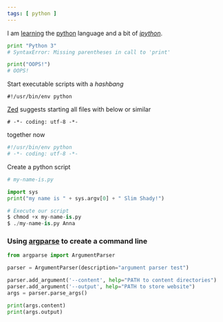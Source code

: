```yaml
---
tags: [ python ]
---
```


I am [learning](http://pymbook.readthedocs.org/en/py3/) the [python](http://python.org) language and a bit of *[ipython](http://ipython.org)*.

``` python
print "Python 3"
# SyntaxError: Missing parentheses in call to 'print'

print("OOPS!")
# OOPS!
```

Start executable scripts with a *hashbang*

`#!/usr/bin/env python`

[Zed]() suggests starting all files with below or similar

`# -*- coding: utf-8 -*-`

together now

``` python
#!/usr/bin/env python
# -*- coding: utf-8 -*-
```

Create a python script

``` python
# my-name-is.py

import sys
print("my name is " + sys.argv[0] + " Slim Shady!")

# Execute our script
$ chmod +x my-name-is.py
$ ./my-name-is.py Anna
```

### Using [argparse](https://docs.python.org/3/library/argparse.html) to create a command line

``` python
from argparse import ArgumentParser

parser = ArgumentParser(description="argument parser test")

parser.add_argument('--content', help="PATH to content directories")
parser.add_argument('--output', help="PATH to store website")
args = parser.parse_args()

print(args.content)
print(args.output)
```

